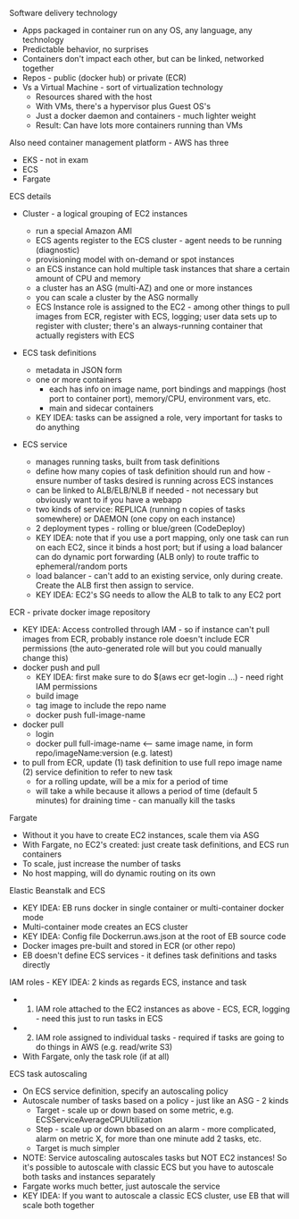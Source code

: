 Software delivery technology
- Apps packaged in container run on any OS, any language, any technology
- Predictable behavior, no surprises
- Containers don't impact each other, but can be linked, networked together
- Repos - public (docker hub) or private (ECR)
- Vs a Virtual Machine - sort of virtualization technology
  - Resources shared with the host
  - With VMs, there's a hypervisor plus Guest OS's
  - Just a docker daemon and containers - much lighter weight
  - Result: Can have lots more containers running than VMs

Also need container management platform - AWS has three
- EKS - not in exam
- ECS
- Fargate

ECS details
- Cluster - a logical grouping of EC2 instances
  - run a special Amazon AMI
  - ECS agents register to the ECS cluster - agent needs to be running (diagnostic)
  - provisioning model with on-demand or spot instances
  - an ECS instance can hold multiple task instances that share a certain amount of CPU and memory
  - a cluster has an ASG (multi-AZ) and one or more instances
  - you can scale a cluster by the ASG normally
  - ECS Instance role is assigned to the EC2 - among other things to pull images from ECR, register with ECS, logging; user data sets up to register with cluster; there's an always-running container that actually registers with ECS
- ECS task definitions
  - metadata in JSON form
  - one or more containers
    - each has info on image name, port bindings and mappings (host port to container port), memory/CPU, environment vars, etc.
	- main and sidecar containers
  - KEY IDEA: tasks can be assigned a role, very important for tasks to do anything
  
- ECS service
  - manages running tasks, built from task definitions
  - define how many copies of task definition should run and how - ensure number of tasks desired is running across ECS instances
  - can be linked to ALB/ELB/NLB if needed - not necessary but obviously want to if you have a webapp
  - two kinds of service: REPLICA (running n copies of tasks somewhere) or DAEMON (one copy on each instance)
  - 2 deployment types - rolling or blue/green (CodeDeploy)
  - KEY IDEA: note that if you use a port mapping, only one task can run on each EC2, since it binds a host port; but if using a load balancer can do dynamic port forwarding (ALB only) to route traffic to ephemeral/random ports
  - load balancer - can't add to an existing service, only during create. Create the ALB first then assign to service.
  - KEY IDEA: EC2's SG needs to allow the ALB to talk to any EC2 port

ECR - private docker image repository
  - KEY IDEA: Access controlled through IAM - so if instance can't pull images from ECR, probably instance role doesn't include ECR permissions (the auto-generated role will but you could manually change this)
  - docker push and pull 
    - KEY IDEA: first make sure to do $(aws ecr get-login ...) - need right IAM permissions
	- build image
	- tag image to include the repo name
    - docker push full-image-name
  - docker pull
    - login
	- docker pull full-image-name <-- same image name, in form repo/imageName:version (e.g. latest)
  - to pull from ECR, update (1) task definition to use full repo image name (2) service definition to refer to new task
    - for a rolling update, will be a mix for a period of time
	- will take a while because it allows a period of time (default 5 minutes) for draining time - can manually kill the tasks

Fargate
  - Without it you have to create EC2 instances, scale them via ASG
  - With Fargate, no EC2's created: just create task definitions, and ECS run containers
  - To scale, just increase the number of tasks
  - No host mapping, will do dynamic routing on its own

Elastic Beanstalk and ECS
- KEY IDEA: EB runs docker in single container or multi-container docker mode
- Multi-container mode creates an ECS cluster
- KEY IDEA: Config file Dockerrun.aws.json at the root of EB source code
- Docker images pre-built and stored in ECR (or other repo)
- EB doesn't define ECS services - it defines task definitions and tasks directly

IAM roles - KEY IDEA: 2 kinds as regards ECS, instance and task
- 1) IAM role attached to the EC2 instances as above - ECS, ECR, logging - need this just to run tasks in ECS
- 2) IAM role assigned to individual tasks - required if tasks are going to do things in AWS (e.g. read/write S3)
- With Fargate, only the task role (if at all)

ECS task autoscaling
- On ECS service definition, specify an autoscaling policy
- Autoscale number of tasks based on a policy - just like an ASG - 2 kinds
  - Target - scale up or down based on some metric, e.g. ECSServiceAverageCPUUtilization
  - Step - scale up or down bbased on an alarm - more complicated, alarm on metric X, for more than one minute add 2 tasks, etc.
  - Target is much simpler
- NOTE: Service autoscaling autoscales tasks but NOT EC2 instances! So it's possible to autoscale with classic ECS but you have to autoscale both tasks and instances separately
- Fargate works much better, just autoscale the service
- KEY IDEA: If you want to autoscale a classic ECS cluster, use EB that will scale both together
